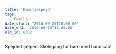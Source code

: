 ```yaml
---
title: 'Familiespejd'
tags:
  - Familie
date_start: "2016-09-25T10:00:00"
date_end: "2016-09-25T12:00:00"
old_id: 6302
---
```

Spejderhjælpen: Skolegang for børn med handicap!